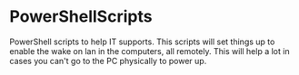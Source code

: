 # PowerShellScripts
PowerShell scripts to help IT supports.
This scripts will set things up to enable the wake on lan in the computers, all remotely.
This will help a lot in cases you can't go to the PC physically to power up.

